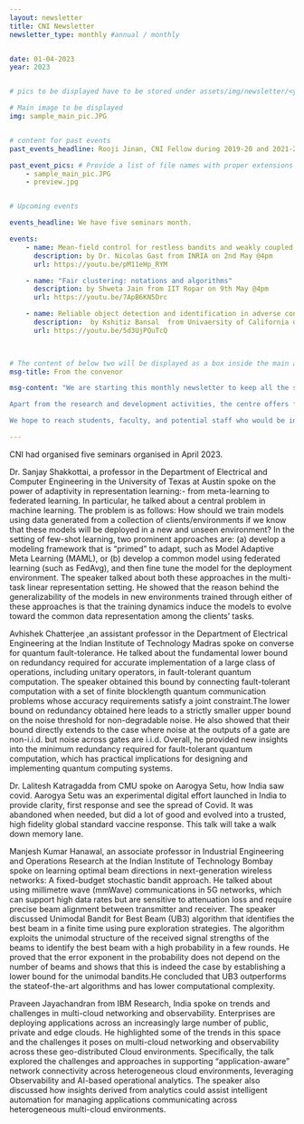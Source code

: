 ```yaml
---
layout: newsletter
title: CNI Newsletter
newsletter_type: monthly #annual / monthly


date: 01-04-2023 
year: 2023


# pics to be displayed have to be stored under assets/img/newsletter/<year>/<month>

# Main image to be displayed
img: sample_main_pic.JPG


# content for past events
past_events_headline: Rooji Jinan, CNI Fellow during 2019-20 and 2021-22, defended her thesis on March 1, 2023 (Wednesday) at 10 am.

past_event_pics: # Provide a list of file names with proper extensions
    - sample_main_pic.JPG
    - preview.jpg


# Upcoming events

events_headline: We have five seminars month.

events:
    - name: Mean-field control for restless bandits and weakly coupled MDPs
      description: by Dr. Nicolas Gast from INRIA on 2nd May @4pm
      url: https://youtu.be/pM11eHp_RYM

    - name: "Fair clustering: notations and algorithms"
      description: by Shweta Jain from IIT Ropar on 9th May @4pm
      url: https://youtu.be/7ApB6KN5Drc

    - name: Reliable object detection and identification in adverse conditions
      description:  by Kshitiz Bansal  from Univaersity of California on 23rd May @4pm
      url: https://youtu.be/5d3UjPQuTcQ

    

# The content of below two will be displayed as a box inside the main area.
msg-title: From the convenor

msg-content: "We are starting this monthly newsletter to keep all the stakeholders updated on the centre activities. 

Apart from the research and development activities, the centre offers free online courses, scholarship for students working in the relevant areas, organises weekly seminar series, technical workshops, and annual summer schools. 

We hope to reach students, faculty, and potential staff who would be interested in participating in the centre activities. "

---
```


<!-- Main article -->

CNI had organised five seminars organised in April 2023.
    
Dr. Sanjay Shakkottai, a professor in the Department of Electrical and Computer Engineering in the University of Texas at Austin spoke on the power of adaptivity in representation learning:- from meta-learning to federated learning. In particular, he talked about a central problem in machine learning. The problem
is as follows: How should we train models using data generated from a collection
of clients/environments if we know that these models will be deployed in a new
and unseen environment? In the setting of few-shot learning, two prominent approaches are: (a) develop a modeling framework that is “primed” to adapt, such
as Model Adaptive Meta Learning (MAML), or (b) develop a common model
using federated learning (such as FedAvg), and then fine tune the model for the
deployment environment. The speaker talked about both these approaches in
the multi-task linear representation setting. He showed that the reason behind
the generalizability of the models in new environments trained through either
of these approaches is that the training dynamics induce the models to evolve
toward the common data representation among the clients’ tasks.
    
Avhishek Chatterjee ,an assistant professor in the Department of Electrical Engineering at the Indian Institute of Technology Madras spoke on converse for quantum fault-tolerance. He talked about the fundamental lower bound on redundancy required
for accurate implementation of a large class of operations, including unitary
operators, in fault-tolerant quantum computation. The speaker obtained this
bound by connecting fault-tolerant computation with a set of finite blocklength
quantum communication problems whose accuracy requirements satisfy a joint
constraint.The lower bound on redundancy obtained here leads to a strictly
smaller upper bound on the noise threshold for non-degradable noise. He also
showed that their bound directly extends to the case where noise at the outputs
of a gate are non-i.i.d. but noise across gates are i.i.d. Overall, he provided
new insights into the minimum redundancy required for fault-tolerant quantum
computation, which has practical implications for designing and implementing
quantum computing systems.
    
Dr. Lalitesh Katragadda from CMU spoke on Aarogya Setu, how India saw covid. Aarogya Setu was an experimental digital effort launched in India to provide clarity, first response and see the spread of Covid. It was abandoned when needed, but did a lot of good and evolved into a trusted, high fidelity global standard vaccine response. This talk will take a walk down memory lane.
    
Manjesh Kumar Hanawal, an associate professor in Industrial Engineering and Operations Research at the Indian Institute of Technology Bombay spoke on learning optimal beam directions in next-generation wireless networks: A fixed-budget stochastic bandit approach. He talked about using millimetre wave (mmWave) communications in
5G networks, which can support high data rates but are sensitive to attenuation loss and require precise beam alignment between transmitter and receiver.
The speaker discussed Unimodal Bandit for Best Beam (UB3) algorithm that
identifies the best beam in a finite time using pure exploration strategies. The
algorithm exploits the unimodal structure of the received signal strengths of
the beams to identify the best beam with a high probability in a few rounds.
He proved that the error exponent in the probability does not depend on the
number of beams and shows that this is indeed the case by establishing a lower
bound for the unimodal bandits.He concluded that UB3 outperforms the stateof-the-art algorithms and has lower computational complexity.
    
Praveen Jayachandran from IBM Research, India spoke on trends and challenges in multi-cloud networking and observability. Enterprises are deploying applications across an increasingly large number of
public, private and edge clouds. He highlighted some of the trends
in this space and the challenges it poses on multi-cloud networking and observability across these geo-distributed Cloud environments. Specifically, the
talk  explored the challenges and approaches in supporting “application-aware”
network connectivity across heterogeneous cloud environments, leveraging Observability and AI-based operational analytics. The speaker also discussed how
insights derived from analytics could assist intelligent automation for managing
applications communicating across heterogeneous multi-cloud environments.




 
